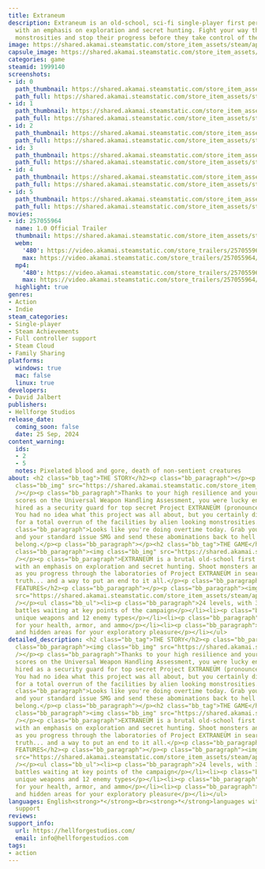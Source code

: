 ```yaml
---
title: Extraneum
description: Extraneum is an old-school, sci-fi single-player first person shooter
  with an emphasis on exploration and secret hunting. Fight your way through biohacked
  monstrosities and stop their progress before they take control of the entire world.
image: https://shared.akamai.steamstatic.com/store_item_assets/steam/apps/1999140/header.jpg?t=1727380252
capsule_image: https://shared.akamai.steamstatic.com/store_item_assets/steam/apps/1999140/capsule_231x87.jpg?t=1727380252
categories: game
steamid: 1999140
screenshots:
- id: 0
  path_thumbnail: https://shared.akamai.steamstatic.com/store_item_assets/steam/apps/1999140/ss_02fcf0727f08d6bdd8dc3ad9ff3db4dc8d8ccfa2.600x338.jpg?t=1727380252
  path_full: https://shared.akamai.steamstatic.com/store_item_assets/steam/apps/1999140/ss_02fcf0727f08d6bdd8dc3ad9ff3db4dc8d8ccfa2.1920x1080.jpg?t=1727380252
- id: 1
  path_thumbnail: https://shared.akamai.steamstatic.com/store_item_assets/steam/apps/1999140/ss_2dd1134a532ddc61a908ab2611cf8ab208110512.600x338.jpg?t=1727380252
  path_full: https://shared.akamai.steamstatic.com/store_item_assets/steam/apps/1999140/ss_2dd1134a532ddc61a908ab2611cf8ab208110512.1920x1080.jpg?t=1727380252
- id: 2
  path_thumbnail: https://shared.akamai.steamstatic.com/store_item_assets/steam/apps/1999140/ss_6ab5f0feeed3b90736f660383b511da10ddf2683.600x338.jpg?t=1727380252
  path_full: https://shared.akamai.steamstatic.com/store_item_assets/steam/apps/1999140/ss_6ab5f0feeed3b90736f660383b511da10ddf2683.1920x1080.jpg?t=1727380252
- id: 3
  path_thumbnail: https://shared.akamai.steamstatic.com/store_item_assets/steam/apps/1999140/ss_943f8b4928079e3a1d688526f49d282f7efa41dd.600x338.jpg?t=1727380252
  path_full: https://shared.akamai.steamstatic.com/store_item_assets/steam/apps/1999140/ss_943f8b4928079e3a1d688526f49d282f7efa41dd.1920x1080.jpg?t=1727380252
- id: 4
  path_thumbnail: https://shared.akamai.steamstatic.com/store_item_assets/steam/apps/1999140/ss_c10b2c94c23799021f53b7e4235cbc831f21857e.600x338.jpg?t=1727380252
  path_full: https://shared.akamai.steamstatic.com/store_item_assets/steam/apps/1999140/ss_c10b2c94c23799021f53b7e4235cbc831f21857e.1920x1080.jpg?t=1727380252
- id: 5
  path_thumbnail: https://shared.akamai.steamstatic.com/store_item_assets/steam/apps/1999140/ss_95fd86797f88014a6d31c15852bc7ab39d66d0f1.600x338.jpg?t=1727380252
  path_full: https://shared.akamai.steamstatic.com/store_item_assets/steam/apps/1999140/ss_95fd86797f88014a6d31c15852bc7ab39d66d0f1.1920x1080.jpg?t=1727380252
movies:
- id: 257055964
  name: 1.0 Official Trailer
  thumbnail: https://shared.akamai.steamstatic.com/store_item_assets/steam/apps/257055964/movie.293x165.jpg?t=1727292530
  webm:
    '480': https://video.akamai.steamstatic.com/store_trailers/257055964/movie480_vp9.webm?t=1727292530
    max: https://video.akamai.steamstatic.com/store_trailers/257055964/movie_max_vp9.webm?t=1727292530
  mp4:
    '480': https://video.akamai.steamstatic.com/store_trailers/257055964/movie480.mp4?t=1727292530
    max: https://video.akamai.steamstatic.com/store_trailers/257055964/movie_max.mp4?t=1727292530
  highlight: true
genres:
- Action
- Indie
steam_categories:
- Single-player
- Steam Achievements
- Full controller support
- Steam Cloud
- Family Sharing
platforms:
  windows: true
  mac: false
  linux: true
developers:
- David Jalbert
publishers:
- Hellforge Studios
release_date:
  coming_soon: false
  date: 25 Sep, 2024
content_warning:
  ids:
  - 2
  - 5
  notes: Pixelated blood and gore, death of non-sentient creatures
about: <h2 class="bb_tag">THE STORY</h2><p class="bb_paragraph"></p><p class="bb_paragraph"><img
  class="bb_img" src="https://shared.akamai.steamstatic.com/store_item_assets/steam/apps/1999140/extras/extraneum-desc-gif-1.gif?t=1727380252"
  /></p><p class="bb_paragraph">Thanks to your high resilience and your even higher
  scores on the Universal Weapon Handling Assessment, you were lucky enough to get
  hired as a security guard for top secret Project EXTRANEÜM (pronounced ex-strain-yum).
  You had no idea what this project was all about, but you certainly didn't sign up
  for a total overrun of the facilities by alien looking monstrosities.</p><p class="bb_paragraph"></p><p
  class="bb_paragraph">Looks like you're doing overtime today. Grab your trusty knife
  and your standard issue SMG and send these abominations back to hell where they
  belong.</p><p class="bb_paragraph"></p><h2 class="bb_tag">THE GAME</h2><p class="bb_paragraph"></p><p
  class="bb_paragraph"><img class="bb_img" src="https://shared.akamai.steamstatic.com/store_item_assets/steam/apps/1999140/extras/extraneum-desc-gif-2.gif?t=1727380252"
  /></p><p class="bb_paragraph">EXTRANEÜM is a brutal old-school first person shooter
  with an emphasis on exploration and secret hunting. Shoot monsters and find upgrades
  as you progress through the laboratories of Project EXTRANEÜM in search for the
  truth... and a way to put an end to it all.</p><p class="bb_paragraph"></p><h2 class="bb_tag">THE
  FEATURES</h2><p class="bb_paragraph"></p><p class="bb_paragraph"><img class="bb_img"
  src="https://shared.akamai.steamstatic.com/store_item_assets/steam/apps/1999140/extras/extraneum-desc-gif-3.gif?t=1727380252"
  /></p><ul class="bb_ul"><li><p class="bb_paragraph">24 levels, with 3 unique boss
  battles waiting at key points of the campaign</p></li><li><p class="bb_paragraph">12
  unique weapons and 12 enemy types</p></li><li><p class="bb_paragraph">Hidden upgrades
  for your health, armor, and ammo</p></li><li><p class="bb_paragraph">Tons of secrets
  and hidden areas for your exploratory pleasure</p></li></ul>
detailed_description: <h2 class="bb_tag">THE STORY</h2><p class="bb_paragraph"></p><p
  class="bb_paragraph"><img class="bb_img" src="https://shared.akamai.steamstatic.com/store_item_assets/steam/apps/1999140/extras/extraneum-desc-gif-1.gif?t=1727380252"
  /></p><p class="bb_paragraph">Thanks to your high resilience and your even higher
  scores on the Universal Weapon Handling Assessment, you were lucky enough to get
  hired as a security guard for top secret Project EXTRANEÜM (pronounced ex-strain-yum).
  You had no idea what this project was all about, but you certainly didn't sign up
  for a total overrun of the facilities by alien looking monstrosities.</p><p class="bb_paragraph"></p><p
  class="bb_paragraph">Looks like you're doing overtime today. Grab your trusty knife
  and your standard issue SMG and send these abominations back to hell where they
  belong.</p><p class="bb_paragraph"></p><h2 class="bb_tag">THE GAME</h2><p class="bb_paragraph"></p><p
  class="bb_paragraph"><img class="bb_img" src="https://shared.akamai.steamstatic.com/store_item_assets/steam/apps/1999140/extras/extraneum-desc-gif-2.gif?t=1727380252"
  /></p><p class="bb_paragraph">EXTRANEÜM is a brutal old-school first person shooter
  with an emphasis on exploration and secret hunting. Shoot monsters and find upgrades
  as you progress through the laboratories of Project EXTRANEÜM in search for the
  truth... and a way to put an end to it all.</p><p class="bb_paragraph"></p><h2 class="bb_tag">THE
  FEATURES</h2><p class="bb_paragraph"></p><p class="bb_paragraph"><img class="bb_img"
  src="https://shared.akamai.steamstatic.com/store_item_assets/steam/apps/1999140/extras/extraneum-desc-gif-3.gif?t=1727380252"
  /></p><ul class="bb_ul"><li><p class="bb_paragraph">24 levels, with 3 unique boss
  battles waiting at key points of the campaign</p></li><li><p class="bb_paragraph">12
  unique weapons and 12 enemy types</p></li><li><p class="bb_paragraph">Hidden upgrades
  for your health, armor, and ammo</p></li><li><p class="bb_paragraph">Tons of secrets
  and hidden areas for your exploratory pleasure</p></li></ul>
languages: English<strong>*</strong><br><strong>*</strong>languages with full audio
  support
reviews:
support_info:
  url: https://hellforgestudios.com/
  email: info@hellforgestudios.com
tags:
- action
---
```


